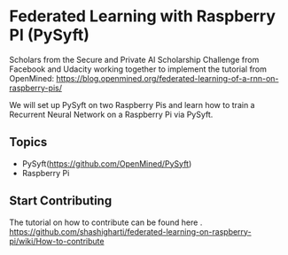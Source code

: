 # Federated Learning with Raspberry PI (PySyft)
Scholars from the Secure and Private AI Scholarship Challenge from Facebook and Udacity working together to implement the tutorial from OpenMined: https://blog.openmined.org/federated-learning-of-a-rnn-on-raspberry-pis/

We will set up PySyft on two Raspberry Pis and learn how to train a Recurrent Neural Network on a Raspberry Pi via PySyft.


## Topics
   - PySyft(https://github.com/OpenMined/PySyft)
   - Raspberry Pi


## Start Contributing
The tutorial on how to contribute can be found here . https://github.com/shashigharti/federated-learning-on-raspberry-pi/wiki/How-to-contribute

